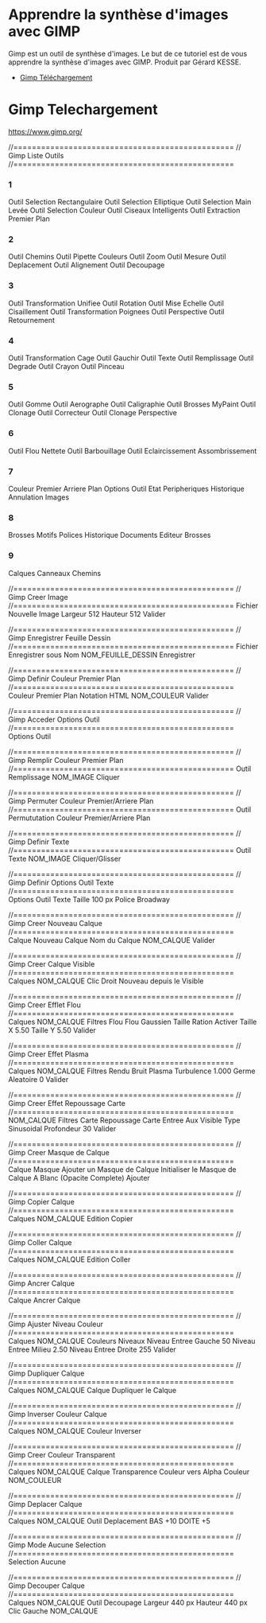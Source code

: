 # Apprendre la synthèse d'images avec GIMP 

Gimp est un outil de synthèse d'images. 
Le but de ce tutoriel est de vous apprendre la synthèse d'images avec GIMP.
Produit par Gérard KESSE.

* [Gimp Téléchargement](#Gimp-Téléchargement "Gimp Telechargement") 

# Gimp Telechargement

https://www.gimp.org/

//================================================
// Gimp Liste Outils
//================================================
### 1
Outil Selection Rectangulaire
Outil Selection Elliptique
Outil Selection Main Levée
Outil Selection Couleur
Outil Ciseaux Intelligents
Outil Extraction Premier Plan
### 2
Outil Chemins
Outil Pipette Couleurs
Outil Zoom
Outil Mesure
Outil Deplacement
Outil Alignement
Outil Decoupage
### 3
Outil Transformation Unifiee
Outil Rotation
Outil Mise Echelle
Outil Cisaillement
Outil Transformation Poignees
Outil Perspective
Outil Retournement
### 4
Outil Transformation Cage
Outil Gauchir
Outil Texte
Outil Remplissage
Outil Degrade
Outil Crayon
Outil Pinceau
### 5
Outil Gomme
Outil Aerographe
Outil Caligraphie
Outil Brosses MyPaint
Outil Clonage
Outil Correcteur
Outil Clonage Perspective
### 6
Outil Flou Nettete
Outil Barbouillage
Outil Eclaircissement Assombrissement
### 7
Couleur Premier Arriere Plan
Options Outil 
Etat Peripheriques 
Historique Annulation 
Images 
### 8
Brosses
Motifs
Polices
Historique Documents
Editeur Brosses
### 9
Calques
Canneaux
Chemins

//================================================
// Gimp Creer Image
//================================================
Fichier
Nouvelle Image
Largeur
512
Hauteur
512
Valider

//================================================
// Gimp Enregistrer Feuille Dessin
//================================================
Fichier
Enregistrer sous 
Nom
NOM_FEUILLE_DESSIN
Enregistrer

//================================================
// Gimp Definir Couleur Premier Plan
//================================================
Couleur Premier Plan
Notation HTML
NOM_COULEUR
Valider

//================================================
// Gimp Acceder Options Outil
//================================================
Options Outil

//================================================
// Gimp Remplir Couleur Premier Plan
//================================================
Outil Remplissage
NOM_IMAGE
Cliquer

//================================================
// Gimp Permuter Couleur Premier/Arriere Plan
//================================================
Outil Permututation Couleur Premier/Arriere Plan

//================================================
// Gimp Definir Texte
//================================================
Outil Texte
NOM_IMAGE
Cliquer/Glisser

//================================================
// Gimp Definir Options Outil Texte
//================================================
Options Outil Texte
Taille
100 
px
Police
Broadway

//================================================
// Gimp Creer Nouveau Calque
//================================================
Calque
Nouveau Calque
Nom du Calque
NOM_CALQUE
Valider

//================================================
// Gimp Creer Calque Visible
//================================================
Calques
NOM_CALQUE
Clic Droit
Nouveau depuis le Visible


//================================================
// Gimp Creer Efflet Flou
//================================================
Calques
NOM_CALQUE
Filtres
Flou
Flou Gaussien
Taille Ration
Activer
Taille X
5.50
Taille Y
5.50
Valider

//================================================
// Gimp Creer Effet Plasma
//================================================
Calques
NOM_CALQUE
Filtres
Rendu
Bruit
Plasma
Turbulence 
1.000
Germe Aleatoire
0
Valider

//================================================
// Gimp Creer Effet Repoussage Carte
//================================================
NOM_CALQUE
Filtres
Carte
Repoussage Carte
Entree Aux
Visible 
Type
Sinusoidal
Profondeur
30
Valider

//================================================
// Gimp Creer Masque de Calque
//================================================
Calque
Masque
Ajouter un Masque de Calque
Initialiser le Masque de Calque A
Blanc (Opacite Complete)
Ajouter


//================================================
// Gimp Copier Calque
//================================================
Calques
NOM_CALQUE
Edition
Copier

//================================================
// Gimp Coller Calque
//================================================
Calques
NOM_CALQUE
Edition
Coller

//================================================
// Gimp Ancrer Calque
//================================================
Calque
Ancrer Calque

//================================================
// Gimp Ajuster Niveau Couleur
//================================================
Calques
NOM_CALQUE
Couleurs
Niveaux
Niveau Entree Gauche
50
Niveau Entree Milieu
2.50
Niveau Entree Droite
255
Valider

//================================================
// Gimp Dupliquer Calque
//================================================
Calques
NOM_CALQUE
Calque
Dupliquer le Calque

//================================================
// Gimp Inverser Couleur Calque
//================================================
Calques
NOM_CALQUE
Couleur
Inverser

//================================================
// Gimp Creer Couleur Transparent
//================================================
Calques
NOM_CALQUE
Calque
Transparence
Couleur vers Alpha
Couleur
NOM_COULEUR

//================================================
// Gimp Deplacer Calque
//================================================
Calques
NOM_CALQUE
Outil Deplacement
BAS +10
DOITE +5

//================================================
// Gimp Mode Aucune Selection
//================================================
Selection
Aucune

//================================================
// Gimp Decouper Calque
//================================================
Calques
NOM_CALQUE
Outil Decoupage
Largeur 
440 px 
Hauteur
440 px
Clic Gauche
NOM_CALQUE









